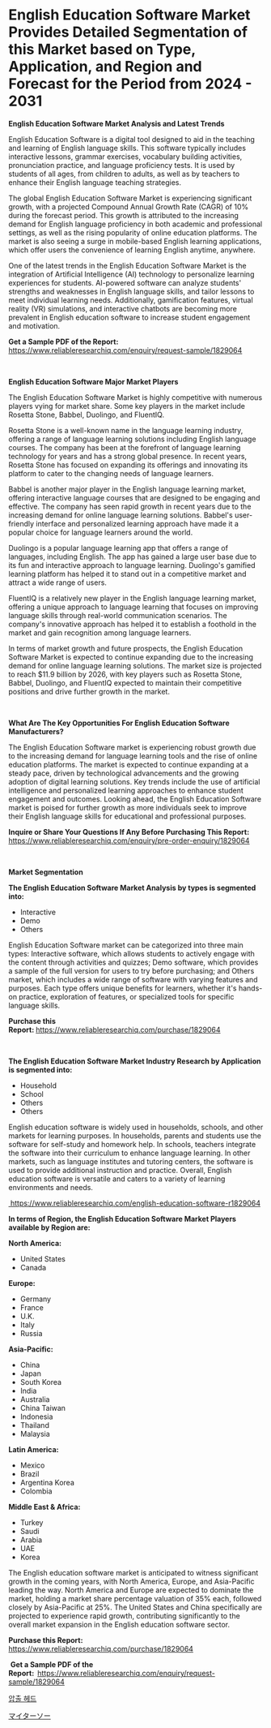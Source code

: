 <p><h1>English Education Software Market Provides Detailed Segmentation of this Market based on Type, Application, and Region and Forecast for the Period from 2024 - 2031</h1></p><p><strong>English Education Software Market Analysis and Latest Trends</strong></p>
<p><p>English Education Software is a digital tool designed to aid in the teaching and learning of English language skills. This software typically includes interactive lessons, grammar exercises, vocabulary building activities, pronunciation practice, and language proficiency tests. It is used by students of all ages, from children to adults, as well as by teachers to enhance their English language teaching strategies.</p><p>The global English Education Software Market is experiencing significant growth, with a projected Compound Annual Growth Rate (CAGR) of 10% during the forecast period. This growth is attributed to the increasing demand for English language proficiency in both academic and professional settings, as well as the rising popularity of online education platforms. The market is also seeing a surge in mobile-based English learning applications, which offer users the convenience of learning English anytime, anywhere.</p><p>One of the latest trends in the English Education Software Market is the integration of Artificial Intelligence (AI) technology to personalize learning experiences for students. AI-powered software can analyze students' strengths and weaknesses in English language skills, and tailor lessons to meet individual learning needs. Additionally, gamification features, virtual reality (VR) simulations, and interactive chatbots are becoming more prevalent in English education software to increase student engagement and motivation.</p></p>
<p><strong>Get a Sample PDF of the Report:&nbsp;</strong> <a href="https://www.reliableresearchiq.com/enquiry/request-sample/1829064">https://www.reliableresearchiq.com/enquiry/request-sample/1829064</a></p>
<p>&nbsp;</p>
<p><strong>English Education Software Major Market Players</strong></p>
<p><p>The English Education Software Market is highly competitive with numerous players vying for market share. Some key players in the market include Rosetta Stone, Babbel, Duolingo, and FluentIQ.</p><p>Rosetta Stone is a well-known name in the language learning industry, offering a range of language learning solutions including English language courses. The company has been at the forefront of language learning technology for years and has a strong global presence. In recent years, Rosetta Stone has focused on expanding its offerings and innovating its platform to cater to the changing needs of language learners.</p><p>Babbel is another major player in the English language learning market, offering interactive language courses that are designed to be engaging and effective. The company has seen rapid growth in recent years due to the increasing demand for online language learning solutions. Babbel's user-friendly interface and personalized learning approach have made it a popular choice for language learners around the world.</p><p>Duolingo is a popular language learning app that offers a range of languages, including English. The app has gained a large user base due to its fun and interactive approach to language learning. Duolingo's gamified learning platform has helped it to stand out in a competitive market and attract a wide range of users.</p><p>FluentIQ is a relatively new player in the English language learning market, offering a unique approach to language learning that focuses on improving language skills through real-world communication scenarios. The company's innovative approach has helped it to establish a foothold in the market and gain recognition among language learners.</p><p>In terms of market growth and future prospects, the English Education Software Market is expected to continue expanding due to the increasing demand for online language learning solutions. The market size is projected to reach $11.9 billion by 2026, with key players such as Rosetta Stone, Babbel, Duolingo, and FluentIQ expected to maintain their competitive positions and drive further growth in the market.</p></p>
<p>&nbsp;</p>
<p><strong>What Are The Key Opportunities For English Education Software Manufacturers?</strong></p>
<p><p>The English Education Software market is experiencing robust growth due to the increasing demand for language learning tools and the rise of online education platforms. The market is expected to continue expanding at a steady pace, driven by technological advancements and the growing adoption of digital learning solutions. Key trends include the use of artificial intelligence and personalized learning approaches to enhance student engagement and outcomes. Looking ahead, the English Education Software market is poised for further growth as more individuals seek to improve their English language skills for educational and professional purposes.</p></p>
<p><strong>Inquire or Share Your Questions If Any Before Purchasing This Report:</strong> <a href="https://www.reliableresearchiq.com/enquiry/pre-order-enquiry/1829064">https://www.reliableresearchiq.com/enquiry/pre-order-enquiry/1829064</a></p>
<p>&nbsp;</p>
<p><strong>Market Segmentation</strong></p>
<p><strong>The English Education Software Market Analysis by types is segmented into:</strong></p>
<p><ul><li>Interactive</li><li>Demo</li><li>Others</li></ul></p>
<p><p>English Education Software market can be categorized into three main types: Interactive software, which allows students to actively engage with the content through activities and quizzes; Demo software, which provides a sample of the full version for users to try before purchasing; and Others market, which includes a wide range of software with varying features and purposes. Each type offers unique benefits for learners, whether it's hands-on practice, exploration of features, or specialized tools for specific language skills.</p></p>
<p><strong>Purchase this Report:&nbsp;</strong><a href="https://www.reliableresearchiq.com/purchase/1829064">https://www.reliableresearchiq.com/purchase/1829064</a></p>
<p>&nbsp;</p>
<p><strong>The English Education Software Market Industry Research by Application is segmented into:</strong></p>
<p><ul><li>Household</li><li>School</li><li>Others</li><li>Others</li></ul></p>
<p><p>English education software is widely used in households, schools, and other markets for learning purposes. In households, parents and students use the software for self-study and homework help. In schools, teachers integrate the software into their curriculum to enhance language learning. In other markets, such as language institutes and tutoring centers, the software is used to provide additional instruction and practice. Overall, English education software is versatile and caters to a variety of learning environments and needs.</p></p>
<p><a href="https://www.reliableresearchiq.com/english-education-software-r1829064">&nbsp;https://www.reliableresearchiq.com/english-education-software-r1829064</a></p>
<p><strong>In terms of Region, the English Education Software Market Players available by Region are:</strong></p>
<p>
    <p> <strong> North America: </strong>
        <ul>
            <li>United States</li>
            <li>Canada</li>
        </ul>
        </p> 
    <p> <strong> Europe: </strong>
        <ul>
            <li>Germany</li>
            <li>France</li>
            <li>U.K.</li>
            <li>Italy</li>
            <li>Russia</li>
        </ul>
        </p> 
    <p> <strong> Asia-Pacific: </strong>
        <ul>
            <li>China</li>
            <li>Japan</li>
            <li>South Korea</li>
            <li>India</li>
            <li>Australia</li>
            <li>China Taiwan</li>
            <li>Indonesia</li>
            <li>Thailand</li>
            <li>Malaysia</li>
        </ul>
        </p> 
    <p> <strong> Latin America: </strong>
        <ul>
            <li>Mexico</li>
            <li>Brazil</li>
            <li>Argentina Korea</li>
            <li>Colombia</li>
        </ul>
        </p> 
    <p> <strong> Middle East & Africa: </strong>
        <ul>
            <li>Turkey</li>
            <li>Saudi</li>
            <li>Arabia</li>
            <li>UAE</li>
            <li>Korea</li>
        </ul>
    </p>
    </p>
<p><p>The English education software market is anticipated to witness significant growth in the coming years, with North America, Europe, and Asia-Pacific leading the way. North America and Europe are expected to dominate the market, holding a market share percentage valuation of 35% each, followed closely by Asia-Pacific at 25%. The United States and China specifically are projected to experience rapid growth, contributing significantly to the overall market expansion in the English education software sector.</p></p>
<p><strong>Purchase this Report: </strong><a href="https://www.reliableresearchiq.com/purchase/1829064">https://www.reliableresearchiq.com/purchase/1829064</a></p>
<p>&nbsp;<strong>Get a Sample PDF of the Report:&nbsp;&nbsp;</strong><a href="https://www.reliableresearchiq.com/enquiry/request-sample/1829064">https://www.reliableresearchiq.com/enquiry/request-sample/1829064</a></p>
<p><strong></strong></p>
<p><p><a href="https://github.com/laholand/Market-Research-Report-List-5/blob/main/611536757995.md">압출 헤드</a></p><p><a href="https://github.com/mohamedbakry57/Market-Research-Report-List-5/blob/main/341647145752.md">マイターソー</a></p></p>
